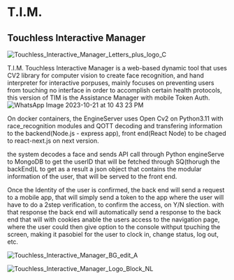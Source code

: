 # T.I.M.

## Touchless Interactive Manager
![Touchless_Interactive_Manager_Letters_plus_logo_C](https://github.com/user-attachments/assets/64af9bb0-abd7-4989-9955-72fc7abdd90e)

T.I.M. Touchless Interactive Manager is a web-based dynamic tool that uses CV2 library for computer vision to create face recognition, and hand interpreter for interactive porpuses, mainly focuses on preventing users from touching no interface in order to accomplish certain health protocols, this version of TIM is the Assistance Manager with mobile Token Auth.
![WhatsApp Image 2023-10-21 at 10 43 23 PM](https://github.com/user-attachments/assets/486b428c-0325-41fc-8e51-b0d2bf98780f)

On docker containers, the EngineServer uses Open Cv2 on Python3.11 with race_recognition modules and QOTT decoding and transfering information to the backend(Node.js - express app), front end(React Node) to be chaged to react-next.js on next version.

the system decodes a face and sends API call through Python engineServe to MongoDB to get the userID that will be fetched through SQ(thorugh the backEnd)L to get as a result a json object that contains the modular information of the user, that will be served to the front end.

Once the Identity of the user is confirmed, the back end will send a request to a mobile app, that will simply send a token to the app where the user will have to do a 2step verification, to confirm the access, on Y/N slection. with that response the back end will automatically send a response to the back end that will with cookies anable the users access to the navigation page, where the user could then give option to the console withput tpuching the screen, making it pasobiel for the user to clock in, change status, log out, etc.

![Touchless_Interactive_Manager_BG_edit_A](https://github.com/user-attachments/assets/5b20f218-8943-4587-8f0a-a737f434671f)

![Touchless_Interactive_Manager_Logo_Block_NL](https://github.com/user-attachments/assets/2163b775-161e-4554-af4d-1a91c7bb9347)

